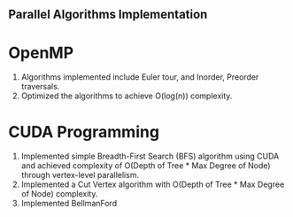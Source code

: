 ## Parallel Algorithms Implementation 

# OpenMP
1. Algorithms implemented include Euler tour, and Inorder, Preorder traversals.
2. Optimized the algorithms to achieve O(log(n)) complexity.

# CUDA Programming
1. Implemented simple Breadth-First Search (BFS) algorithm using CUDA and achieved complexity of O(Depth of Tree * Max Degree of Node) through vertex-level parallelism.
2. Implemented a Cut Vertex algorithm with O(Depth of Tree * Max Degree of Node) complexity.
3. Implemented BellmanFord